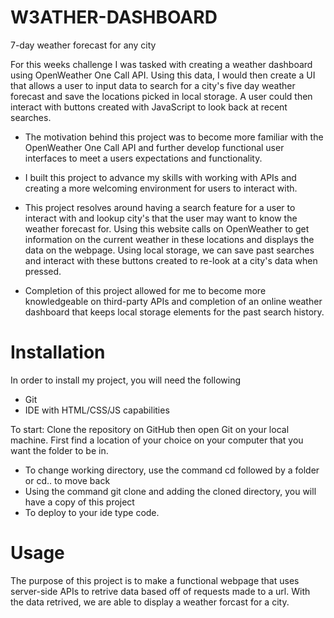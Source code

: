 # W3ATHER-DASHBOARD

 7-day weather forecast for any city 

For this weeks challenge I was tasked with creating a weather dashboard using OpenWeather One Call API. Using this data, I would then create a UI that allows a user to input data to search for a city's five day weather forecast and save the locations picked in local storage. A user could then interact with buttons created with JavaScript to look back at recent searches.   

- The motivation behind this project was to become more familiar with the OpenWeather One Call API and further develop functional user interfaces to meet a users expectations and functionality.  
 
- I built this project to advance my skills with working with APIs and creating a more welcoming environment for users to interact with.

- This project resolves around having a search feature for a user to interact with and lookup city's that the user may want to know the weather forecast for. Using this website calls on OpenWeather to get information on the current weather in these locations and displays the data on the webpage. Using local storage, we can save past searches and interact with these buttons created to re-look at a city's data when pressed.   

- Completion of this project allowed for me to become more knowledgeable on third-party APIs and completion of an online weather dashboard that keeps local storage elements for the past search history. 

# Installation
In order to install my project, you will need the following

- Git
- IDE with HTML/CSS/JS capabilities 

To start: 
Clone the repository on GitHub then open Git on your local machine. First find a location of your choice on your computer that you want the folder to be in.
- To change working directory, use the command cd followed by a folder or cd.. to move back  
- Using the command git clone and adding the cloned directory, you will have a copy of this project
- To deploy to your ide type code. 

# Usage 
The purpose of this project is to make a functional webpage that uses server-side APIs to retrive data based off of requests made to a url. With the data retrived, we are able to display a weather forcast for a city. 

